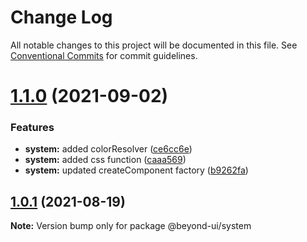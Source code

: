 # Change Log

All notable changes to this project will be documented in this file.
See [Conventional Commits](https://conventionalcommits.org) for commit guidelines.

# [1.1.0](https://github.com/renli-tech/Beyond/compare/@beyond-ui/system@1.0.1...@beyond-ui/system@1.1.0) (2021-09-02)

### Features

- **system:** added colorResolver ([ce6cc6e](https://github.com/renli-tech/Beyond/commit/ce6cc6e5b1854edb508478438643e5a8ef0c761d))
- **system:** added css function ([caaa569](https://github.com/renli-tech/Beyond/commit/caaa56952c5e5f94c181c79c9c41ce4c21451623))
- **system:** updated createComponent factory ([b9262fa](https://github.com/renli-tech/Beyond/commit/b9262fa5e04f494a458d8613783cdbaaa919b8a3))

## [1.0.1](https://github.com/renli-tech/Beyond/compare/@beyond-ui/system@1.0.0...@beyond-ui/system@1.0.1) (2021-08-19)

**Note:** Version bump only for package @beyond-ui/system
